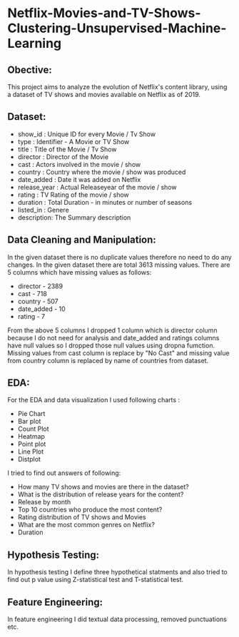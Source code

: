 # Netflix-Movies-and-TV-Shows-Clustering-Unsupervised-Machine-Learning
## **Obective:** 
This project aims to analyze the evolution of Netflix's content library, using a dataset of TV shows and movies available on Netflix as of 2019.
## **Dataset:**
* show_id : Unique ID for every Movie / Tv Show
* type : Identifier - A Movie or TV Show
* title : Title of the Movie / Tv Show
* director : Director of the Movie
* cast : Actors involved in the movie / show
* country : Country where the movie / show was produced
* date_added : Date it was added on Netflix
* release_year : Actual Releaseyear of the movie / show
* rating : TV Rating of the movie / show
* duration : Total Duration - in minutes or number of seasons
* listed_in : Genere
* description: The Summary description
## **Data Cleaning and Manipulation:**
In the given dataset there is no duplicate values therefore no need to do any changes. In the given dataset there are total 3613 missing values.
There are 5 columns which have missing values as follows:
  * director - 2389
  * cast - 718
  * country - 507
  * date_added - 10
  * rating - 7

From the above 5 columns I dropped 1 column which is director column because I do not need for analysis and date_added and ratings columns have null values so I dropped those null values using dropna fumction. Missing values from cast column is replace by "No Cast" and missing value from country column is replaced by name of countries from dataset.
## **EDA:**
For the EDA and data visualization I used following charts :
 * Pie Chart
 * Bar plot
 * Count Plot
 * Heatmap
 * Point plot
 * Line Plot
 * Distplot

I tried to find out answers of following:
 * How many TV shows and movies are there in the dataset?
 * What is the distribution of release years for the content?
 * Release by month
 * Top 10 countries who produce the most content?
 * Rating distribution of TV shows and Movies
 * What are the most common genres on Netflix?
 * Duration
## **Hypothesis Testing:**
In hypothesis testing I define three hypothetical statments and also tried to find out p value using Z-statistical test and T-statistical test.
## **Feature Engineering:**
In feature engineering I did textual data processing, removed punctuations etc.

